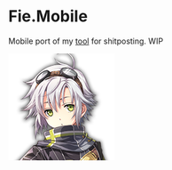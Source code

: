 # Fie.Mobile

Mobile port of my [tool](https://github.com/DoumanAsh/fie) for shitposting. WIP

![Icon](Fie/Fie.Android/Resources/mipmap-xxxhdpi/Icon.png)
